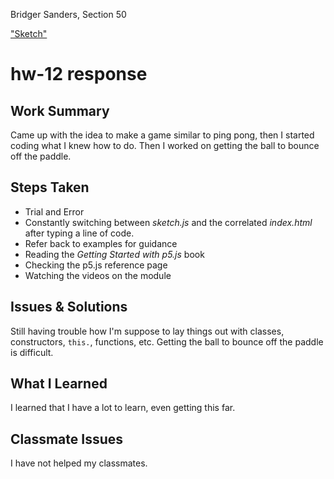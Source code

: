 Bridger Sanders, Section 50

["Sketch"](https://bridger-sanders.github.io/120-work/hw-12)

# hw-12 response

## Work Summary

Came up with the idea to make a game similar to ping pong, then I started coding what I knew how to do. Then I worked on getting the ball to bounce off the paddle.
## Steps Taken

- Trial and Error
- Constantly switching between *sketch.js* and the correlated *index.html* after typing a line of code.
- Refer back to examples for guidance
- Reading the *Getting Started with p5.js* book
- Checking the p5.js reference page
- Watching the videos on the module

## Issues & Solutions

Still having trouble how I'm suppose to lay things out with classes, constructors, `this.`, functions, etc.
Getting the ball to bounce off the paddle is difficult.

## What I Learned 

I learned that I have a lot to learn, even getting this far.

## Classmate Issues

I have not helped my classmates.